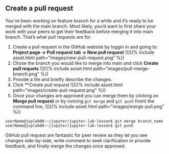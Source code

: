 ---
---

## Create a pull request

You’ve been working on feature branch for a while and it’s ready to be merged with the main branch. Most likely, you’d want to first share your work with your peers to get their feedback before merging it into main branch. That’s what pull requests are for.

1. Create a pull request in the GitHub website by loggin in and going to: **Project page -> Pull request tab -> New pull request**
![]({% include asset.html path="images/new-pull-request.png" %})
2. Chose the branch you would like to merge into main and click **Create pull requets**
![]({% include asset.html path="images/pull-merge-branch.png" %})
3. Provide a tile and brielfy describe the changes.
4. Click ***Create pull request* 
![]({% include asset.html path="images/create-pull-request.png" %})
5. Once your changes are approved you can merge them by clicking on **Merge pull request** or by running `git merge` and `git push` fromt the command line,
![]({% include asset.html path="images/merge-pull.png" %})
```
userName@juplab00:~/jupyter/jupyter-lab-lesson$ git merge branch_name
userName@juplab00:~/jupyter/jupyter-lab-lesson$ git push
```

GitHub pull request are fantastic for peer review as they let you see changes side-by-side, write comment to seek clarification or provide feedback, and finally merge the changes once approved.